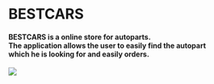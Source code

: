 # BESTCARS
<h4>
 BESTCARS is a online store for autoparts. <br/> 
 Тhe application allows the user to easily find the autopart <br/> which he is looking for and easily orders.
</h4>

<img src="https://res.cloudinary.com/bestcar-bg/image/upload/v1637094993/Deniz%20Memduev/dees_yrvbay.png" styles="border: 4px solid white "  />
